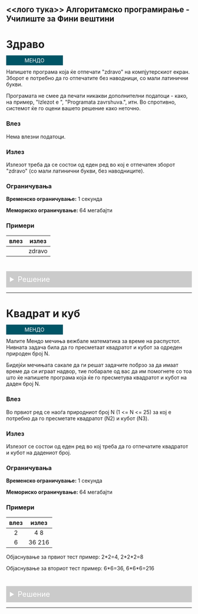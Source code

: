 
<head>
    <style>
        summary {
            font-size: 20px;
        }        
        summary:hover {
            cursor: pointer;
        }
        td {
            text-align:center;
        }
        details {
            margin-top: 40px;
            background-color: #0003;
            color: #FFF;
            padding: 10px 10px;
        }
        .mendo {
            color: #FFF;
            text-decoration: none;
            padding: 5px 50px;
            background-color: #056;
            transition: 0.1s;
        }
        .mendo:hover {
            background-color: #067;
            transition: 0.1s;
        }
        a:hover {
            text-decoration:none;
            color: #FFF;
        }
    </style>
</head>

<<лого тука>> Алгоритамско програмирање - Училиште за Фини вештини
---

# Здраво

<a href="https://mendo.mk/Task.do?id=341" class="mendo">МЕНДО</a> 

Напишете програма која ќе отпечати "zdravo" на компјутерскиот екран. Зборот е потребно да го отпечатите без наводници, со мали латинични букви.

Програмата не смее да печати никакви дополнителни податоци - како, на пример, "Izlezot e ", "Programata zavrshuva.", итн. Во спротивно, системот ќе го оцени вашето решение како неточно.

### Влез

Нема влезни податоци.

### Излез

Излезот треба да се состои од еден ред во кој е отпечатен зборот "zdravo" (со мали латинични букви, без наводниците).

### Ограничувања
**Временско ограничување:** 1 секунда

**Мемориско ограничување:** 64 мегабајти

### Примери

| влез | излез |
|------|-------|
|      | zdravo |

<details>
<summary>Решение</summary>

```
#include <iostream>
using namespace std;
 
int main()
{
    cout << "zdravo" << endl;
    return 0;
}
```

</details>

---

# Квадрат и куб

<a href="https://mendo.mk/Task.do?id=221" class="mendo">МЕНДО</a>

Малите Мендо мечиња вежбале математика за време на распустот. Нивната задача била да го пресметаат квадратот и кубот за одреден природен број N.

Бидејќи мечињата сакале да ги решат задачите побрзо за да имаат време да си играат надвор, тие побарале од вас да им помогнете со тоа што ќе напишете програма која ќе го пресметува квадратот и кубот на даден број N.

### Влез

Во првиот ред се наоѓа природниот број N (1 <= N <= 25) за кој е потребно да го пресметате квадратот (N2) и кубот (N3).

### Излез

Излезот се состои од еден ред во кој треба да го отпечатите квадратот и кубот на дадениот број.

### Ограничувања
**Временско ограничување:** 1 секунда

**Мемориско ограничување:** 64 мегабајти

### Примери
| влез | излез |
|------|-------|
| 2    | 4 8   |
| 6    | 36 216|

Објаснување за првиот тест пример: 2\*2=4, 2\*2\*2=8

Објаснување за вториот тест пример: 6\*6=36, 6\*6\*6=216

<details>
<summary>Решение</summary>

```
#include <iostream>
using namespace std;
 
int main()
{
    int n;
    cin >> n;
 
    cout << (n*n) << " " << (n*n*n) << endl;
    return 0;
}
```

</details>

---

